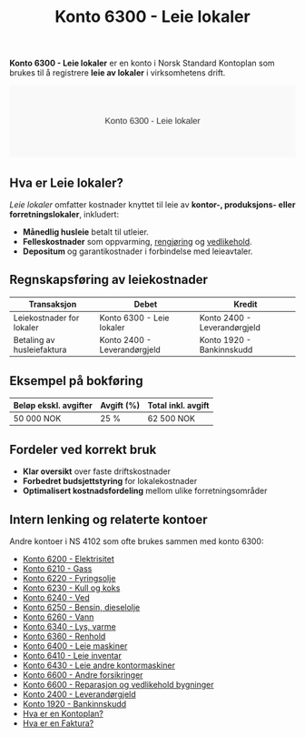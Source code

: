 ﻿---
title: "Konto 6300 - Leie lokaler"
seoTitle: "Konto 6300 | Leie lokaler | Kontoplan"
description: "Konto 6300 i kontoplanen brukes til å bokføre leiekostnader for kontor-, produksjons- og forretningslokaler. Lær om føring, felleskostnader og eksempler."
summary: "Kort guide til konto 6300: bokføring av leie av lokaler og felleskostnader."
---

**Konto 6300 - Leie lokaler** er en konto i Norsk Standard Kontoplan som brukes til å registrere **leie av lokaler** i virksomhetens drift.

![Illustrasjon av konto 6300 Leie lokaler](6300-leie-lokaler-image.svg)

## Hva er Leie lokaler?

*Leie lokaler* omfatter kostnader knyttet til leie av **kontor-, produksjons- eller forretningslokaler**, inkludert:

* **Månedlig husleie** betalt til utleier.
* **Felleskostnader** som oppvarming, [rengjøring](/blogs/kontoplan/6360-renhold "Konto 6360 - Renhold") og [vedlikehold](/blogs/kontoplan/7020-vedlikehold "Konto 7020 - Vedlikehold").
* **Depositum** og garantikostnader i forbindelse med leieavtaler.

## Regnskapsføring av leiekostnader

| Transaksjon                | Debet                          | Kredit                       |
|----------------------------|--------------------------------|------------------------------|
| Leiekostnader for lokaler  | Konto 6300 - Leie lokaler      | Konto 2400 - Leverandørgjeld |
| Betaling av husleiefaktura | Konto 2400 - Leverandørgjeld   | Konto 1920 - Bankinnskudd    |

## Eksempel på bokføring

| Beløp ekskl. avgifter | Avgift (%) | Total inkl. avgift |
|-----------------------|------------|--------------------|
| 50 000 NOK            | 25 %       | 62 500 NOK         |

## Fordeler ved korrekt bruk

* **Klar oversikt** over faste driftskostnader
* **Forbedret budsjettstyring** for lokalekostnader
* **Optimalisert kostnadsfordeling** mellom ulike forretningsområder

## Intern lenking og relaterte kontoer

Andre kontoer i NS 4102 som ofte brukes sammen med konto 6300:

* [Konto 6200 - Elektrisitet](/blogs/kontoplan/6200-elektrisitet "Konto 6200 - Elektrisitet")
* [Konto 6210 - Gass](/blogs/kontoplan/6210-gass "Konto 6210 - Gass")
* [Konto 6220 - Fyringsolje](/blogs/kontoplan/6220-fyringsolje "Konto 6220 - Fyringsolje")
* [Konto 6230 - Kull og koks](/blogs/kontoplan/6230-kull-koks "Konto 6230 - Kull og koks")
* [Konto 6240 - Ved](/blogs/kontoplan/6240-ved "Konto 6240 - Ved")
* [Konto 6250 - Bensin, dieselolje](/blogs/kontoplan/6250-bensin-dieselolje "Konto 6250 - Bensin, dieselolje")
* [Konto 6260 - Vann](/blogs/kontoplan/6260-vann "Konto 6260 - Vann")
* [Konto 6340 - Lys, varme](/blogs/kontoplan/6340-lys-varme "Konto 6340 - Lys, varme")
* [Konto 6360 - Renhold](/blogs/kontoplan/6360-renhold "Konto 6360 - Renhold")
* [Konto 6400 - Leie maskiner](/blogs/kontoplan/6400-leie-maskiner "Konto 6400 - Leie maskiner")
* [Konto 6410 - Leie inventar](/blogs/kontoplan/6410-leie-inventar "Konto 6410 - Leie inventar")
* [Konto 6430 - Leie andre kontormaskiner](/blogs/kontoplan/6430-leie-andre-kontormaskiner "Konto 6430 - Leie andre kontormaskiner")
* [Konto 6600 - Andre forsikringer](/blogs/kontoplan/6600-andre-forsikringer "Konto 6600 - Andre forsikringer")
* [Konto 6600 - Reparasjon og vedlikehold bygninger](/blogs/kontoplan/6600-reparasjon-og-vedlikehold-bygninger "Konto 6600 - Reparasjon og vedlikehold bygninger")
* [Konto 2400 - Leverandørgjeld](/blogs/kontoplan/2400-leverandorgjeld "Konto 2400 - Leverandørgjeld")
* [Konto 1920 - Bankinnskudd](/blogs/kontoplan/1920-bankinnskudd "Konto 1920 - Bankinnskudd")
* [Hva er en Kontoplan?](/blogs/regnskap/hva-er-kontoplan "Hva er en Kontoplan? Komplett Guide til Kontoplaner i Norsk Regnskap")
* [Hva er en Faktura?](/blogs/regnskap/hva-er-en-faktura "Hva er en Faktura? En Guide til Norske Fakturakrav")






